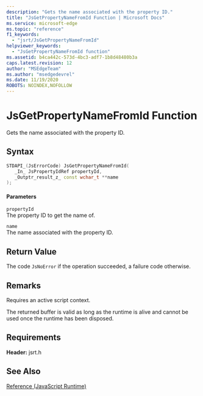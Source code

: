 ```yaml
---
description: "Gets the name associated with the property ID."
title: "JsGetPropertyNameFromId Function | Microsoft Docs"
ms.service: microsoft-edge
ms.topic: "reference"
f1_keywords: 
  - "jsrt/JsGetPropertyNameFromId"
helpviewer_keywords: 
  - "JsGetPropertyNameFromId function"
ms.assetid: b4ca442c-573d-4bc3-adf7-1b8d48480b3a
caps.latest.revision: 12
author: "MSEdgeTeam"
ms.author: "msedgedevrel"
ms.date: 11/19/2020
ROBOTS: NOINDEX,NOFOLLOW
---
```

# JsGetPropertyNameFromId Function

Gets the name associated with the property ID.  
  
## Syntax  
  
```cpp  
STDAPI_(JsErrorCode) JsGetPropertyNameFromId(  
   _In_ JsPropertyIdRef propertyId,  
   _Outptr_result_z_ const wchar_t **name  
);  
```  
  
#### Parameters  
 `propertyId`  
 The property ID to get the name of.  
  
 `name`  
 The name associated with the property ID.  
  
## Return Value  
 The code `JsNoError` if the operation succeeded, a failure code otherwise.  
  
## Remarks  
 Requires an active script context.  
  
 The returned buffer is valid as long as the runtime is alive and cannot be used once the runtime has been disposed.  
  
## Requirements  
 **Header:** jsrt.h  
  
## See Also  
 [Reference (JavaScript Runtime)](../chakra-hosting/reference-javascript-runtime.md)
